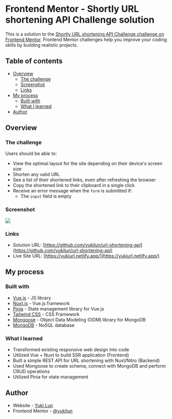 # Frontend Mentor - Shortly URL shortening API Challenge solution

This is a solution to the [Shortly URL shortening API Challenge challenge on Frontend Mentor](https://www.frontendmentor.io/challenges/url-shortening-api-landing-page-2ce3ob-G). Frontend Mentor challenges help you improve your coding skills by building realistic projects. 

## Table of contents

- [Overview](#overview)
  - [The challenge](#the-challenge)
  - [Screenshot](#screenshot)
  - [Links](#links)
- [My process](#my-process)
  - [Built with](#built-with)
  - [What I learned](#what-i-learned)
- [Author](#author)

## Overview

### The challenge

Users should be able to:

- View the optimal layout for the site depending on their device's screen size
- Shorten any valid URL
- See a list of their shortened links, even after refreshing the browser
- Copy the shortened link to their clipboard in a single click
- Receive an error message when the `form` is submitted if:
  - The `input` field is empty

### Screenshot

![](./screenshot-desktop-1.png)

### Links

- Solution URL: [https://github.com/yukilun/url-shortening-api](https://github.com/yukilun/url-shortening-api)
- Live Site URL: [https://yukiurl.netlify.app/](https://yukiurl.netlify.app/)

## My process

### Built with

- [Vue.js](https://vuejs.org/) - JS library
- [Nuxt.js](https://nuxt.com/) - Vue.js framework
- [Pinia](https://pinia.vuejs.org/) - State management library for Vue.js 
- [Tailwind CSS](https://tailwindcss.com/) - CSS Framework
- [Mongoose](https://mongoosejs.com/) - Object Data Modeling (ODM) library for MongoDB
- [MongoDB](https://www.mongodb.com/) - NoSQL database

### What I learned

- Transformed existing responsive web design into code
- Utilized Vue + Nuxt to build SSR application (Frontend)
- Built a simple REST API for URL shortening with Nuxt/Nitro (Backend)
- Used Mongoose to create schema, connect with MongoDB and perform CRUD operations 
- Utilized Pinia for state management

## Author

- Website - [Yuki Lun](https://www.yukilun.com)
- Frontend Mentor - [@yukilun](https://www.frontendmentor.io/profile/yukilun)